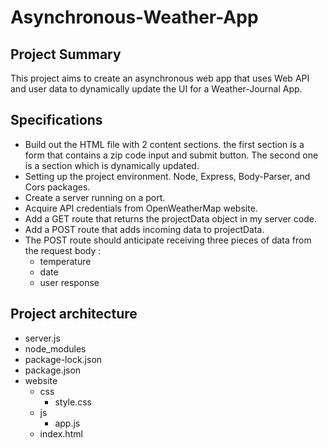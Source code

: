 # Asynchronous-Weather-App

## Project Summary
This project aims to create an asynchronous web app that uses Web API and user data to dynamically update the UI for a Weather-Journal App.

## Specifications
- Build out the HTML file with 2 content sections. the first section is a form that contains a zip code input and submit button. The second one is a section which 
is dynamically updated.
- Setting up the project environment. Node, Express, Body-Parser, and Cors packages.
- Create a server running on a port.
- Acquire API credentials from OpenWeatherMap website. 
- Add a GET route that returns the projectData object in my server code.
- Add a POST route that adds incoming data to projectData.
- The POST route should anticipate receiving three pieces of data from the request body :
  - temperature
  - date
  - user response


## Project architecture

- server.js
- node_modules
- package-lock.json
- package.json
- website
  - css
    - style.css
  - js
    - app.js
  - index.html
   
